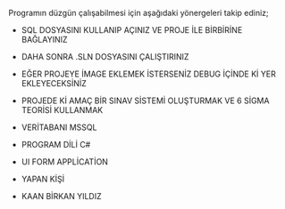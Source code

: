 Programın düzgün çalışabilmesi için aşağıdaki yönergeleri takip ediniz;

- SQL DOSYASINI KULLANIP AÇINIZ VE PROJE İLE BİRBİRİNE BAĞLAYINIZ 
- DAHA SONRA .SLN DOSYASINI ÇALIŞTIRINIZ 
- EĞER PROJEYE İMAGE EKLEMEK İSTERSENİZ DEBUG İÇİNDE Kİ YER EKLEYECEKSİNİZ 

- PROJEDE Kİ AMAÇ BİR SINAV SİSTEMİ OLUŞTURMAK VE 6 SİGMA TEORİSİ KULLANMAK 
- VERİTABANI MSSQL  
- PROGRAM DİLİ C# 
- UI FORM APPLİCATİON

- YAPAN KİŞİ
- KAAN BİRKAN YILDIZ 
